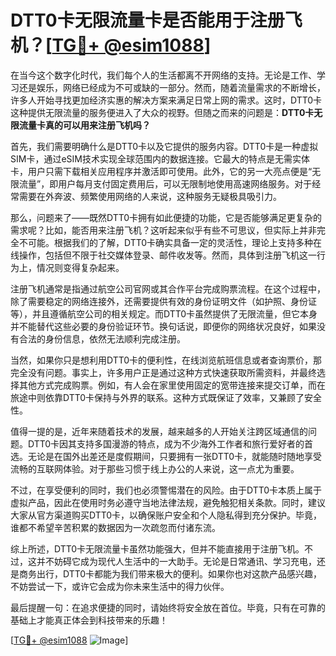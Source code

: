 # DTT0卡无限流量卡是否能用于注册飞机？[[TG💪+ @esim1088](https://t.me/s/esim1088)]

在当今这个数字化时代，我们每个人的生活都离不开网络的支持。无论是工作、学习还是娱乐，网络已经成为不可或缺的一部分。然而，随着流量需求的不断增长，许多人开始寻找更加经济实惠的解决方案来满足日常上网的需求。这时，DTT0卡这种提供无限流量的服务便进入了大众的视野。但随之而来的问题是：**DTT0卡无限流量卡真的可以用来注册飞机吗？**

首先，我们需要明确什么是DTT0卡以及它提供的服务内容。DTT0卡是一种虚拟SIM卡，通过eSIM技术实现全球范围内的数据连接。它最大的特点是无需实体卡，用户只需下载相关应用程序并激活即可使用。此外，它的另一大亮点便是“无限流量”，即用户每月支付固定费用后，可以无限制地使用高速网络服务。对于经常需要在外奔波、频繁使用网络的人来说，这种服务无疑极具吸引力。

那么，问题来了——既然DTT0卡拥有如此便捷的功能，它是否能够满足更复杂的需求呢？比如，能否用来注册飞机？这听起来似乎有些不可思议，但实际上并非完全不可能。根据我们的了解，DTT0卡确实具备一定的灵活性，理论上支持多种在线操作，包括但不限于社交媒体登录、邮件收发等。然而，具体到注册飞机这一行为上，情况则变得复杂起来。

注册飞机通常是指通过航空公司官网或其合作平台完成购票流程。在这个过程中，除了需要稳定的网络连接外，还需要提供有效的身份证明文件（如护照、身份证等），并且遵循航空公司的相关规定。而DTT0卡虽然提供了无限流量，但它本身并不能替代这些必要的身份验证环节。换句话说，即便你的网络状况良好，如果没有合法的身份信息，依然无法顺利完成注册。

当然，如果你只是想利用DTT0卡的便利性，在线浏览航班信息或者查询票价，那完全没有问题。事实上，许多用户正是通过这种方式快速获取所需资料，并最终选择其他方式完成购票。例如，有人会在家里使用固定的宽带连接来提交订单，而在旅途中则依靠DTT0卡保持与外界的联系。这种方式既保证了效率，又兼顾了安全性。

值得一提的是，近年来随着技术的发展，越来越多的人开始关注跨区域通信的问题。DTT0卡因其支持多国漫游的特点，成为不少海外工作者和旅行爱好者的首选。无论是在国外出差还是度假期间，只要拥有一张DTT0卡，就能随时随地享受流畅的互联网体验。对于那些习惯于线上办公的人来说，这一点尤为重要。

不过，在享受便利的同时，我们也必须警惕潜在的风险。由于DTT0卡本质上属于虚拟产品，因此在使用时务必遵守当地法律法规，避免触犯相关条款。同时，建议大家从官方渠道购买DTT0卡，以确保账户安全和个人隐私得到充分保护。毕竟，谁都不希望辛苦积累的数据因为一次疏忽而付诸东流。

综上所述，DTT0卡无限流量卡虽然功能强大，但并不能直接用于注册飞机。不过，这并不妨碍它成为现代人生活中的一大助手。无论是日常通讯、学习充电，还是商务出行，DTT0卡都能为我们带来极大的便利。如果你也对这款产品感兴趣，不妨尝试一下，或许它会成为你未来生活中的得力伙伴。

最后提醒一句：在追求便捷的同时，请始终将安全放在首位。毕竟，只有在可靠的基础上才能真正体会到科技带来的乐趣！

[[TG💪+ @esim1088](https://t.me/s/esim1088) ![Image](https://i.postimg.cc/4NQfJmqS/Snipaste-2025-05-13-00-14-12.png)]